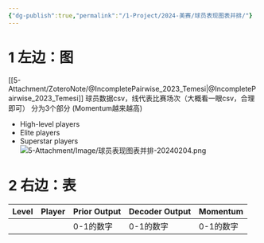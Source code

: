 ```yaml
---
{"dg-publish":true,"permalink":"/1-Project/2024-美赛/球员表现图表并排/"}
---
```


# 1 左边：图
[[5-Attachment/ZoteroNote/@IncompletePairwise_2023_Temesi\|@IncompletePairwise_2023_Temesi]]
球员数据csv，线代表比赛场次（大概看一眼csv，合理即可）
分为3个部分 (Momentum越来越高)
- High-level players
- Elite players 
- Superstar players
![5-Attachment/Image/球员表现图表并排-20240204.png](/img/user/5-Attachment/Image/%E7%90%83%E5%91%98%E8%A1%A8%E7%8E%B0%E5%9B%BE%E8%A1%A8%E5%B9%B6%E6%8E%92-20240204.png)
# 2 右边：表

| Level | Player | Prior Output | Decoder Output | Momentum |
| ---- | ---- | ---- | ---- | ---- |
|  |  | 0-1的数字 | 0-1的数字 | 0-1的数字 |
